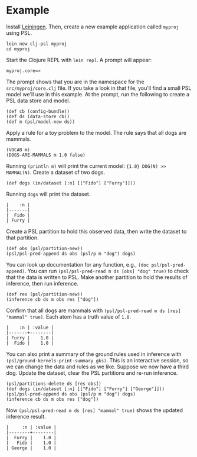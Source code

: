 # Example

Install [Leiningen](https://leiningen.org).  Then, create a new example application called `myproj` using PSL.

```
lein new clj-psl myproj
cd myproj
```

Start the Clojure REPL with `lein repl`.  A prompt will appear: 

`myproj.core=> `

The prompt shows that you are in the namespace for the `src/myproj/core.clj` file.  If you take a look in that file, you'll find a small PSL model we'll use in this example.  At the prompt, run the following to create a PSL data store and model. 

```
(def cb (config-bundle))
(def ds (data-store cb))
(def m (psl/model-new ds))
```

Apply a rule for a toy problem to the model.  The rule says that all dogs are mammals.

```
(VOCAB m)
(DOGS-ARE-MAMMALS m 1.0 false)
```

Running `(println m)` will print the current model: `{1.0} DOG(N) >> MAMMAL(N)`.  Create a dataset of two dogs.

```
(def dogs (in/dataset [:n] [["Fido"] ["Furry"]]))
```

Running `dogs` will print the dataset.

```
|    :n |
|-------|
|  Fido |
| Furry |
```

Create a PSL partition to hold this observed data, then write the dataset to that partition.

```
(def obs (psl/partition-new))
(psl/psl-pred-append ds obs (psl/p m "dog") dogs)
```

You can look up documentation for any function, e.g., `(doc psl/psl-pred-append)`.  You can run `(psl/psl-pred-read m ds [obs] "dog" true)` to check that the data is written to PSL.  Make another partition to hold the results of inference, then run inference.

```
(def res (psl/partition-new))
(inference cb ds m obs res ["dog"])
```

Confirm that all dogs are mammals with `(psl/psl-pred-read m ds [res] "mammal" true)`.  Each atom has a truth value of `1.0`.

```
|    :n | :value |
|-------+--------|
| Furry |    1.0 |
|  Fido |    1.0 |
```

You can also print a summary of the ground rules used in inference with `(psl/ground-kernels-print-summary gks)`.  This is an interactive session, so we can change the data and rules as we like.  Suppose we now have a third dog.  Update the dataset, clear the PSL partitions and re-run inference.

```
(psl/partitions-delete ds [res obs])
(def dogs (in/dataset [:n] [["Fido"] ["Furry"] ["George"]]))
(psl/psl-pred-append ds obs (psl/p m "dog") dogs)
(inference cb ds m obs res ["dog"])
```

Now `(psl/psl-pred-read m ds [res] "mammal" true)` shows the updated inference result.

```
|     :n | :value |
|--------+--------|
|  Furry |    1.0 |
|   Fido |    1.0 |
| George |    1.0 |
```


